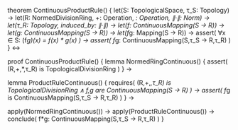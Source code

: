 theorem ContinuousProductRule() {
  let(S: TopologicalSpace, τ_S: Topology) →
  let(R: NormedDivisionRing, +: Operation, *: Operation, ∥·∥: Norm) →
  let(τ_R: Topology, induced_by: ∥·∥) →
  let(f: ContinuousMapping(S → R)) →
  let(g: ContinuousMapping(S → R)) →
  let(f*g: Mapping(S → R)) →
  assert(
    ∀x ∈ S: (f*g)(x) = f(x) * g(x)
  ) →
  assert(
    f*g: ContinuousMapping(S,τ_S → R,τ_R)
  )
} ↔

proof ContinuousProductRule() {
  lemma NormedRingContinuous() {
    assert(
      (R,+,*,τ_R) is TopologicalDivisionRing
    )
  } →
  
  lemma ProductRuleContinuous() {
    requires(
      (R,+,*,τ_R) is TopologicalDivisionRing ∧
      f,g are ContinuousMapping(S → R)
    ) →
    assert(
      f*g is ContinuousMapping(S,τ_S → R,τ_R)
    )
  } →
  
  apply(NormedRingContinuous()) →
  apply(ProductRuleContinuous()) →
  conclude(
    f*g: ContinuousMapping(S,τ_S → R,τ_R)
  )
}